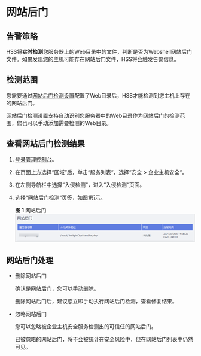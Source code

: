 # 网站后门<a name="hss_01_0106"></a>

## 告警策略<a name="section7379111715296"></a>

HSS将**实时检测**您服务器上的Web目录中的文件，判断是否为Webshell网站后门文件。如果发现您的主机可能存在网站后门文件，HSS将会触发告警信息。

## 检测范围<a name="section43871251182320"></a>

您需要通过[网站后门检测设置](安全配置.md#section1932114315)配置了Web目录后，HSS才能检测到您主机上存在的网站后门。

网站后门检测设置支持自动识别您服务器中的Web目录作为网站后门的检测范围，您也可以手动添加需要检测的Web目录。

## 查看网站后门检测结果<a name="section64221427115518"></a>

1.  [登录管理控制台](https://console.huaweicloud.com)。
2.  在页面上方选择“区域“后，单击“服务列表“，选择“安全  \>  企业主机安全“。
3.  在左侧导航栏中选择“入侵检测“，进入“入侵检测“页面。
4.  选择“网站后门检测“页签，如[图1](#fig1125872011315)所示。

    **图 1**  网站后门<a name="fig1125872011315"></a>  
    ![](figures/网站后门.png "网站后门")


## 网站后门处理<a name="section356416994716"></a>

-   删除网站后门

    确认是网站后门，您可以手动删除。

    删除网站后门后，建议您立即手动执行网站后门检测，查看修复结果。


-   忽略网站后门

    您可以忽略被企业主机安全服务检测出的可信任的网站后门。

    已被忽略的网站后门，将不会被统计在安全风险中，但在网站后门列表中仍然可见。


